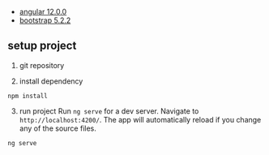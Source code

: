 * [angular 12.0.0](https://angular.io/guide/releases)
* [bootstrap 5.2.2](https://getbootstrap.com/docs/5.1/getting-started/introduction/)

## setup project
1. git repository

2. install dependency
```
npm install  
```
3. run project Run `ng serve` for a dev server. Navigate to `http://localhost:4200/`. The app will automatically reload if you change any of the source files.
```
ng serve 
```
